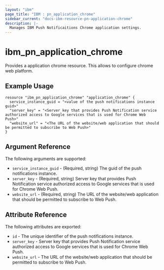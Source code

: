 ```yaml
---
layout: "ibm"
page_title: "IBM : pn_application_chrome"
sidebar_current: "docs-ibm-resource-pn-application-chrome"
description: |-
  Manages IBM Push Notificaitions Chrome application settings.
---
```


# ibm_pn_application_chrome

Provides a application chrome resource. This allows to configure chrome web platform.

## Example Usage

```hcl
resource "ibm_pn_application_chrome" "application_chrome" {
  service_instance_guid = "<value of the push notifications instance guid>"
  "server_key" = "<Server key that provides Push Notification service authorized access to Google services that is used for Chrome Web Push>"
  "website_url" = "<The URL of the website/web application that should be permitted to subscribe to Web Push>"
}
```

## Argument Reference

The following arguments are supported:

- `service_instance_guid` - (Required, string) The guid of the push notifications instance.
- `server_key` - (Required, string) Server key that provides Push Notification service authorized access to Google services that is used for Chrome Web Push.
- `website_url` - (Required, string) The URL of the website/web application that should be permitted to subscribe to Web Push.

## Attribute Reference

The following attributes are exported:

- `id` - The unique identifier of the push notifications instance.
- `server_key` - Server key that provides Push Notification service authorized access to Google services that is used for Chrome Web Push.
- `website_url` - The URL of the website/web application that should be permitted to subscribe to Web Push.
